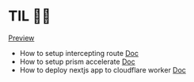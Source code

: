 # TIL ✍🏽

[Preview](https://world-song.dereje.fr)

- How to setup intercepting route [Doc](https://nextjs.org/docs/app/building-your-application/routing/intercepting-routes)
- How to setup prism accelerate [Doc](https://www.prisma.io/data-platform/accelerate)
- How to deploy nextjs app to cloudflare worker [Doc](https://developers.cloudflare.com/pages/framework-guides/deploy-a-nextjs-site/)

